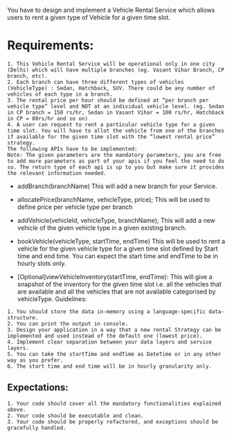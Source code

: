 You have to design and implement a Vehicle Rental Service which allows users to rent a given type of Vehicle for a given time slot.

# Requirements:

```
1. This Vehicle Rental Service will be operational only in one city (Delhi) which will have multiple branches (eg. Vasant Vihar Branch, CP branch, etc).
2. Each branch can have three different types of vehicles (VehicleType) : Sedan, Hatchback, SUV. There could be any number of vehicles of each type in a branch.
3. The rental price per hour should be defined at “per branch per vehicle type” level and NOT at an individual vehicle level. (eg. Sedan in CP branch = 150 rs/hr, Sedan in Vasant Vihar = 100 rs/hr, Hatchback in CP = 80rs/hr and so on)
4. A user can request to rent a particular vehicle type for a given time slot. You will have to allot the vehicle from one of the branches if available for the given time slot with the “lowest rental price” strategy.
The following APIs have to be implemented:
Note: The given parameters are the mandatory parameters, you are free to add more parameters as part of your apis if you feel the need to do so. The return type of each api is up to you but make sure it provides the relevant information needed.
```

- addBranch(branchName)
This will add a new branch for your Service.

- allocatePrice(branchName, vehicleType, price);
This will be used to define price per vehicle type per branch

- addVehicle(vehicleId, vehicleType, branchName);
This will add a new vehicle of the given vehicle type in a given existing branch.

- bookVehicle(vehicleType, startTime, endTime)
This will be used to rent a vehicle for the given vehicle type for a given time slot defined by Start time and end time. You can expect the start time and endTime to be in hourly slots only.

- [Optional]viewVehicleInventory(startTime, endTime): This will give a snapshot of the inventory for the given time slot i.e. all the vehicles that are available and all the vehicles that are not available categorised by vehicleType.
Guidelines:

```
1. You should store the data in-memory using a language-specific data-structure.
2. You can print the output in console.
3. Design your application in a way that a new rental Strategy can be implemented and used instead of the default one (lowest price).
4. Implement clear separation between your data layers and service layers.
5. You can take the startTime and endTime as DateTime or in any other way as you prefer.
6. The start time and end time will be in hourly granularity only.
```

## Expectations:

```
1. Your code should cover all the mandatory functionalities explained above.
2. Your code should be executable and clean.
3. Your code should be properly refactored, and exceptions should be gracefully handled.
```
